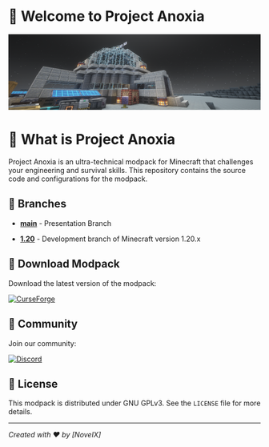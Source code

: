 # 🌙 Welcome to Project Anoxia

![Anoxia Banner](https://github.com/NoveIX/Anoxia/blob/e2193bed9d915ee61886c91f96a7fa96f0de48c2/.github/BANNER/anoxia.png)

# 🚀 What is Project Anoxia

Project Anoxia is an ultra-technical modpack for Minecraft that challenges your engineering and survival skills. This repository contains the source code and configurations for the modpack.

## 🌿 Branches

- [**main**](https://github.com/NoveIX/Anoxia) - Presentation Branch

- [**1.20**](https://github.com/NoveIX/Anoxia/tree/1.20) - Development branch of Minecraft version 1.20.x

## 🔗 Download Modpack

Download the latest version of the modpack:

[![CurseForge](https://img.shields.io/badge/CurseForge-Project%20Anoxia-orange?style=for-the-badge&logo=curseforge)](https://www.curseforge.com/minecraft/modpacks/anoxia)

## 👥 Community

Join our community:

[![Discord](https://img.shields.io/badge/Discord-Join%20Server-7289DA?style=for-the-badge&logo=discord)](https://discord.gg/2bq996c5xF)

## 📜 License

This modpack is distributed under GNU GPLv3. See the `LICENSE` file for more details.

---

*Created with ❤️ by [NoveIX]*